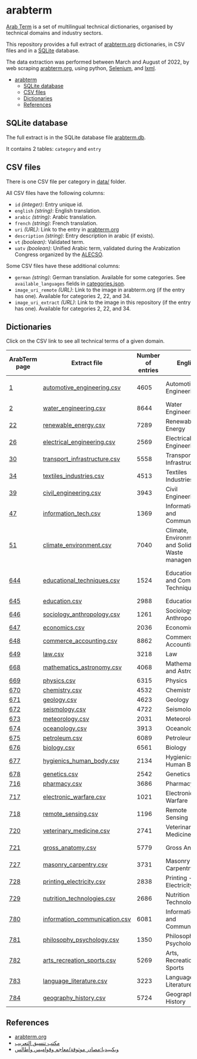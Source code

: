 # arabterm


[Arab Term](http://www.arabterm.org/) is a set of multilingual technical dictionaries, organised by technical domains and industry sectors.

This repository provides a full extract of [arabterm.org](http://www.arabterm.org/) dictionaries, in CSV files and in a [SQLite](https://www.sqlite.org/) database.

The data extraction was performed between March and August of 2022, by web scraping [arabterm.org](http://www.arabterm.org/), using python, [Selenium](https://selenium-python.readthedocs.io/), and [lxml](https://lxml.de/lxmlhtml.html).


- [arabterm](#arabterm)
  - [SQLite database](#sqlite-database)
  - [CSV files](#csv-files)
  - [Dictionaries](#dictionaries)
  - [References](#references)


## SQLite database

The full extract is in the SQLite database file [arabterm.db](arabterm.db).

It contains 2 tables: `category` and `entry`


## CSV files

There is one CSV file per category in [data/](data/) folder.

All CSV files have the following columns:

- `id` *(integer)*: Entry unique id.
- `english` *(string)*: English translation.
- `arabic` *(string)*: Arabic translation.
- `french` *(string)*: French translation.
- `uri` *(URL)*: Link to the entry in [arabterm.org](http://www.arabterm.org/)
- `description` *(string)*: Entry description in arabic (if exists).
- `vt` *(boolean)*: Validated term.
- `uatv` *(boolean)*: Unified Arabic term, validated during the Arabization Congress organized by the [ALECSO](http://www.alecso.org/nsite/ar/).

Some CSV files have these additional columns:

- `german` *(string)*: German translation. Available for some categories.
See `available_languages` fields in [categories.json](categories.json).
- `image_uri_remote` *(URL)*: Link to the image in arabterm.org (if the entry has one).
Available for categories 2, 22, and 34.
- `image_uri_extract` *(URL)*: Link to the image in this repository (if the entry has one).
Available for categories 2, 22, and 34.


## Dictionaries

Click on the CSV link to see all technical terms of a given domain.

| ArabTerm page | Extract file | Number of entries | English | العربية | Français | Deutsch | Scan |
|---|---|---|---|---:|---|---|---|
| [1](http://arabterm.org/index.php?tx_3m5techdict_pi1[filterCategory]=1) | [automotive_engineering.csv](data/automotive_engineering.csv) | 4605 | Automotive Engineering | هندسة وتكنولوجيا السيارات | Technique automobile | Kfz-Technik |  |
| [2](http://arabterm.org/index.php?tx_3m5techdict_pi1[filterCategory]=2) | [water_engineering.csv](data/water_engineering.csv) | 8644 | Water Engineering | هندسة المياه | Technologie de l’eau | Wassertechnik |  |
| [22](http://arabterm.org/index.php?tx_3m5techdict_pi1[filterCategory]=22) | [renewable_energy.csv](data/renewable_energy.csv) | 7289 | Renewable Energy | الطاقات المتجددة | Energies Renouvelables | Erneuerbare Energien |  |
| [26](http://arabterm.org/index.php?tx_3m5techdict_pi1[filterCategory]=26) | [electrical_engineering.csv](data/electrical_engineering.csv) | 2569 | Electrical Engineering | الهندسة الكهربائية | Génie Electrique | Elektrotechnik |  |
| [30](http://arabterm.org/index.php?tx_3m5techdict_pi1[filterCategory]=30) | [transport_infrastructure.csv](data/transport_infrastructure.csv) | 5558 | Transport and Infrastructure | النقل والبنية التحتية | Transport et Infrastructure | Transport und Infrastruktur |  |
| [34](http://arabterm.org/index.php?tx_3m5techdict_pi1[filterCategory]=34) | [textiles_industries.csv](data/textiles_industries.csv) | 4513 | Textiles Industries | صناعة النسيج | l’Industrie Textile | Textilindustrie |  |
| [39](http://arabterm.org/index.php?tx_3m5techdict_pi1[filterCategory]=39) | [civil_engineering.csv](data/civil_engineering.csv) | 3943 | Civil Engineering | الهندسة المدنية | Génie Civil | Bauingenieurwesen |  |
| [47](http://arabterm.org/index.php?tx_3m5techdict_pi1[filterCategory]=47) | [information_tech.csv](data/information_tech.csv) | 1369 | Information and Communication | تقانة المعلومات | Technologie de l’Information | Informationstechnologie | [scan](https://archive.org/details/ALECSO2011AREN) |
| [51](http://arabterm.org/index.php?tx_3m5techdict_pi1[filterCategory]=51) | [climate_environment.csv](data/climate_environment.csv) | 7040 | Climate, Environment and Solid Waste management | المناخ والبيئة وإدارة النفايات الصلبة | Climat, l’Environment, et la Gestion des déchets solides | Klima, Umwelt und Abfallwirtschaft |  |
| [644](http://arabterm.org/index.php?tx_3m5techdict_pi1[filterSubCategory]=644) | [educational_techniques.csv](data/educational_techniques.csv) | 1524 | Educational and Computer Techniques | التقنيات التربوية والحاسوبية | Techniques Pédagogiques et Informatiques | Pädagogik und Informatiktechniken |  |
| [645](http://arabterm.org/index.php?tx_3m5techdict_pi1[filterSubCategory]=645) | [education.csv](data/education.csv) | 2988 | Education | التربية | Education | Erziehungswissenschaft |  |
| [646](http://arabterm.org/index.php?tx_3m5techdict_pi1[filterSubCategory]=646) | [sociology_anthropology.csv](data/sociology_anthropology.csv) | 1261 | Sociology and Anthropology | علم الاجتماع والأنثروبولوجيا | Sociologie et Anthropologie | Soziologie und Anthropologie |  |
| [647](http://arabterm.org/index.php?tx_3m5techdict_pi1[filterSubCategory]=647) | [economics.csv](data/economics.csv) | 2036 | Economics | الاقتصاد | Economie | Wirtschaft |  |
| [648](http://arabterm.org/index.php?tx_3m5techdict_pi1[filterSubCategory]=648) | [commerce_accounting.csv](data/commerce_accounting.csv) | 8862 | Commerce and Accounting | التجارة والمحاسبة | Commerce et Comptabilité | Handel und Rechnungswesen |  |
| [649](http://arabterm.org/index.php?tx_3m5techdict_pi1[filterSubCategory]=649) | [law.csv](data/law.csv) | 3218 | Law | القانون | Droit | Rechtswissenschaft |  |
| [668](http://arabterm.org/index.php?tx_3m5techdict_pi1[filterSubCategory]=668) | [mathematics_astronomy.csv](data/mathematics_astronomy.csv) | 4068 | Mathematics and Astronomy | الرياضيات والفلك | Mathématiques et Astronomie | Mathematik und Astronomie |  |
| [669](http://arabterm.org/index.php?tx_3m5techdict_pi1[filterSubCategory]=669) | [physics.csv](data/physics.csv) | 6315 | Physics | الفيزياء | Physique | Physik |  |
| [670](http://arabterm.org/index.php?tx_3m5techdict_pi1[filterSubCategory]=670) | [chemistry.csv](data/chemistry.csv) | 4532 | Chemistry | الكيمياء | Chimie | Chemie |  |
| [671](http://arabterm.org/index.php?tx_3m5techdict_pi1[filterSubCategory]=671) | [geology.csv](data/geology.csv) | 4623 | Geology | الجيولوجيا | Géologie | Geologie |  |
| [672](http://arabterm.org/index.php?tx_3m5techdict_pi1[filterSubCategory]=672) | [seismology.csv](data/seismology.csv) | 4722 | Seismology | علم الزلازل | Séismologie | Seismologie |  |
| [673](http://arabterm.org/index.php?tx_3m5techdict_pi1[filterSubCategory]=673) | [meteorology.csv](data/meteorology.csv) | 2031 | Meteorology | الأرصاد الجوية | Météorologie | Meteorologie |  |
| [674](http://arabterm.org/index.php?tx_3m5techdict_pi1[filterSubCategory]=674) | [oceanology.csv](data/oceanology.csv) | 3913 | Oceanology | علوم البحار | Océanographie | Ozeanographie |  |
| [675](http://arabterm.org/index.php?tx_3m5techdict_pi1[filterSubCategory]=675) | [petroleum.csv](data/petroleum.csv) | 6089 | Petroleum | النفط | Pétrole | Erdöl |  |
| [676](http://arabterm.org/index.php?tx_3m5techdict_pi1[filterSubCategory]=676) | [biology.csv](data/biology.csv) | 6561 | Biology | علم الأحياء | Biologie | Biologie |  |
| [677](http://arabterm.org/index.php?tx_3m5techdict_pi1[filterSubCategory]=677) | [hygienics_human_body.csv](data/hygienics_human_body.csv) | 2134 | Hygienics and Human Body | الصحة وجسم الإنسان | Santé et Corps Humain | Hygiene und Menschlicher Körper |  |
| [678](http://arabterm.org/index.php?tx_3m5techdict_pi1[filterSubCategory]=678) | [genetics.csv](data/genetics.csv) | 2542 | Genetics | علم الوراثة | Génétique | Genetik |  |
| [716](http://arabterm.org/index.php?tx_3m5techdict_pi1[filterSubCategory]=716) | [pharmacy.csv](data/pharmacy.csv) | 3686 | Pharmacy | علم الصيدلة | Pharmacie | Pharmazeutik |  |
| [717](http://arabterm.org/index.php?tx_3m5techdict_pi1[filterSubCategory]=717) | [electronic_warfare.csv](data/electronic_warfare.csv) | 1021 | Electronic Warfare | الحرب الإلكترونية | Guerre éléctronique | Elektronische Kriegführung |  |
| [718](http://arabterm.org/index.php?tx_3m5techdict_pi1[filterSubCategory]=718) | [remote_sensing.csv](data/remote_sensing.csv) | 1196 | Remote Sensing | الاستشعار عن بعد | Télédétection | Fernerkundung |  |
| [720](http://arabterm.org/index.php?tx_3m5techdict_pi1[filterSubCategory]=720) | [veterinary_medicine.csv](data/veterinary_medicine.csv) | 2741 | Veterinary Medicine | الطب البيطري | Médecine Vétérinaire | Veterinärmedizin |  |
| [721](http://arabterm.org/index.php?tx_3m5techdict_pi1[filterSubCategory]=721) | [gross_anatomy.csv](data/gross_anatomy.csv) | 5779 | Gross Anatomy | التشريح العياني | Anatomie Macroscopique | Mikroskopische Anatomie |  |
| [727](http://arabterm.org/index.php?tx_3m5techdict_pi1[filterSubCategory]=727) | [masonry_carpentry.csv](data/masonry_carpentry.csv) | 3731 | Masonry - Carpentry | البناء - النجارة | Maçonnerie - Charpenterie | Maurerhandwerk - Zimmerhandwerk |  |
| [728](http://arabterm.org/index.php?tx_3m5techdict_pi1[filterSubCategory]=728) | [printing_electricity.csv](data/printing_electricity.csv) | 2838 | Printing - Electricity | الطباعة - الكهرباء | Imprimerie - Electricité | Buchdruck - Elektrizität |  |
| [729](http://arabterm.org/index.php?tx_3m5techdict_pi1[filterSubCategory]=729) | [nutrition_technologies.csv](data/nutrition_technologies.csv) | 2686 | Nutrition Technologies | تقانات الأغذية | Technologies Alimentaires | Nahrungsmitteltechnologie |  |
| [780](http://arabterm.org/index.php?tx_3m5techdict_pi1[filterSubCategory]=780) | [information_communication.csv](data/information_communication.csv) | 6081 | Information and Communication | الإعلام والتواصل | Information et Communication | Information und Kommunikation |  |
| [781](http://arabterm.org/index.php?tx_3m5techdict_pi1[filterSubCategory]=781) | [philosophy_psychology.csv](data/philosophy_psychology.csv) | 1350 | Philosophy and Psychology | الفلسفة وعلم النفس | Philosophie et Psychologie | Philosophie und Psychologie |  |
| [782](http://arabterm.org/index.php?tx_3m5techdict_pi1[filterSubCategory]=782) | [arts_recreation_sports.csv](data/arts_recreation_sports.csv) | 5269 | Arts, Recreation and Sports | الفن، التسلية والرياضة | Art, Divertissement et sports | Kunst, Vergnügung und Sport | [scan](https://archive.org/details/Ara1992ENAR) |
| [783](http://arabterm.org/index.php?tx_3m5techdict_pi1[filterSubCategory]=783) | [language_literature.csv](data/language_literature.csv) | 3223 | Language and Literature | اللغة والأدب | Langue et Littérature | Sprache und Literatur | [scan](https://archive.org/details/20200723_20200723_1608) |
| [784](http://arabterm.org/index.php?tx_3m5techdict_pi1[filterSubCategory]=784) | [geography_history.csv](data/geography_history.csv) | 5724 | Geography and History | الجغرافيا والتاريخ | Géographie et Histoire | Geographie und Geschichte |  |


## References

- [arabterm.org](http://www.arabterm.org)
- [مكتب تنسيق التعريب](http://www.arabization.org.ma/)
- [ويكيبيديا:مصادر موثوقة/معاجم وقواميس وأطالس](https://ar.wikipedia.org/wiki/%D9%88%D9%8A%D9%83%D9%8A%D8%A8%D9%8A%D8%AF%D9%8A%D8%A7:%D9%85%D8%B5%D8%A7%D8%AF%D8%B1_%D9%85%D9%88%D8%AB%D9%88%D9%82%D8%A9/%D9%85%D8%B9%D8%A7%D8%AC%D9%85_%D9%88%D9%82%D9%88%D8%A7%D9%85%D9%8A%D8%B3_%D9%88%D8%A3%D8%B7%D8%A7%D9%84%D8%B3)
 
